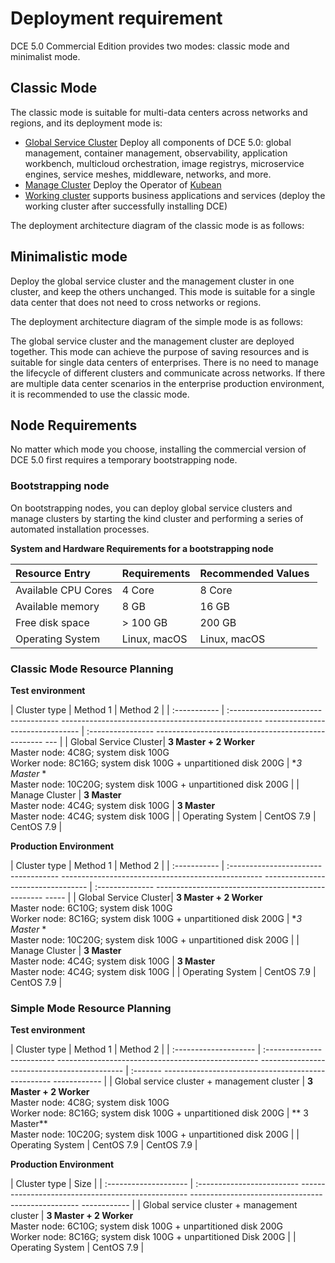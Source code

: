 # Deployment requirement

DCE 5.0 Commercial Edition provides two modes: classic mode and minimalist mode.

## Classic Mode

The classic mode is suitable for multi-data centers across networks and regions, and its deployment mode is:

- [Global Service Cluster](../../kpanda/07UserGuide/Clusters/ClusterRole.md#_1) Deploy all components of DCE 5.0: global management, container management, observability, application workbench, multicloud orchestration, image registrys, microservice engines, service meshes, middleware, networks, and more.
- [Manage Cluster](../../kpanda/07UserGuide/Clusters/ClusterRole.md#_2) Deploy the Operator of [Kubean](https://github.com/kubean-io/kubean)
- [Working cluster](../../kpanda/07UserGuide/Clusters/ClusterRole.md#_3) supports business applications and services (deploy the working cluster after successfully installing DCE)

The deployment architecture diagram of the classic mode is as follows:



## Minimalistic mode

Deploy the global service cluster and the management cluster in one cluster, and keep the others unchanged. This mode is suitable for a single data center that does not need to cross networks or regions.

The deployment architecture diagram of the simple mode is as follows:



The global service cluster and the management cluster are deployed together. This mode can achieve the purpose of saving resources and is suitable for single data centers of enterprises.
There is no need to manage the lifecycle of different clusters and communicate across networks. If there are multiple data center scenarios in the enterprise production environment, it is recommended to use the classic mode.

## Node Requirements

No matter which mode you choose, installing the commercial version of DCE 5.0 first requires a temporary bootstrapping node.

### Bootstrapping node

On bootstrapping nodes, you can deploy global service clusters and manage clusters by starting the kind cluster and performing a series of automated installation processes.

**System and Hardware Requirements for a bootstrapping node**

| Resource Entry | Requirements | Recommended Values ​​|
| :------------ | :------------ | :----------- |
| Available CPU Cores | 4 Core | 8 Core |
| Available memory | 8 GB | 16 GB |
| Free disk space | > 100 GB | 200 GB |
| Operating System | Linux, macOS | Linux, macOS |

### Classic Mode Resource Planning

**Test environment**

| Cluster type | Method 1 | Method 2 |
| :----------- | :----------------------------------- -------------------------------------------------- -------------------------------- | :---------------- -------------------------------------------------- --- |
| Global Service Cluster| **3 Master + 2 Worker** <br />Master node: 4C8G; system disk 100G <br />Worker node: 8C16G; system disk 100G + unpartitioned disk 200G | **3 Master* *<br />Master node: 10C20G; system disk 100G + unpartitioned disk 200G |
| Manage Cluster | **3 Master** <br />Master node: 4C4G; system disk 100G | **3 Master** <br />Master node: 4C4G; system disk 100G |
| Operating System | CentOS 7.9 | CentOS 7.9 |

**Production Environment**

| Cluster type | Method 1 | Method 2 |
| :----------- | :----------------------------------- -------------------------------------------------- ---------------------------------- | :-------------- -------------------------------------------------- ----- |
| Global Service Cluster| **3 Master + 2 Worker** <br />Master node: 6C10G; system disk 100G <br />Worker node: 8C16G; system disk 100G + unpartitioned disk 200G | **3 Master* *<br />Master node: 10C20G; system disk 100G + unpartitioned disk 200G |
| Manage Cluster | **3 Master** <br />Master node: 4C4G; system disk 100G | **3 Master** <br />Master node: 4C4G; system disk 100G |
| Operating System | CentOS 7.9 | CentOS 7.9 |

### Simple Mode Resource Planning

**Test environment**

| Cluster type | Method 1 | Method 2 |
| :-------------------- | :------------------------- -------------------------------------------------- -------------------------------------------- | :------- -------------------------------------------------- ------------ |
| Global service cluster + management cluster | **3 Master + 2 Worker** <br />Master node: 4C8G; system disk 100G <br />Worker node: 8C16G; system disk 100G + unpartitioned disk 200G | ** 3 Master**<br />Master node: 10C20G; system disk 100G + unpartitioned disk 200G |
| Operating System | CentOS 7.9 | CentOS 7.9 |

**Production Environment**

| Cluster type | Size |
| :-------------------- | :------------------------- -------------------------------------------------- -------------------------------------------------- ------------ |
| Global service cluster + management cluster | **3 Master + 2 Worker** <br />Master node: 6C10G; system disk 100G + unpartitioned disk 200G <br />Worker node: 8C16G; system disk 100G + unpartitioned Disk 200G |
| Operating System | CentOS 7.9 |